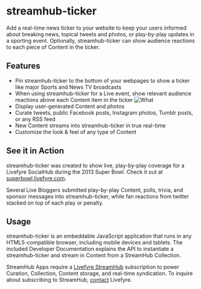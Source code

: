 # streamhub-ticker

Add a real-time news ticker to your website to keep your users informed about breaking news, topical tweets and photos, or play-by-play updates in a sporting event. Optionally, streamhub-ticker can show audience reactions to each piece of Content in the ticker.

## Features

* Pin streamhub-ticker to the bottom of your webpages to show a ticker like major Sports and News TV broadcasts
* When using streamhub-ticker for a Live event, show relevant audience reactions above each Content item in the ticker
![What](http://i44.tinypic.com/2m5jd5h.png)
* Display user-generated Content and photos
* Curate tweets, public Facebook posts, Instagram photos, Tumblr posts, or any RSS feed
* New Content streams into streamhub-ticker in true real-time
* Customize the look & feel of any type of Content

## See it in Action

streamhub-ticker was created to show live, play-by-play coverage for a Livefyre SocialHub during the 2013 Super Bowl. Check it out at [superbowl.livefyre.com](http://superbowl.livefyre.com).

Several Live Bloggers submitted play-by-play Content, polls, trivia, and sponsor messages into streamhub-ticker, while fan reactions from twitter stacked on top of each play or penalty.

## Usage

streamhub-ticker is an embeddable JavaScript application that runs in any HTML5-compatible browser, including mobile devices and tablets. The included Developer Documentation explains the API to instantiate a streamhub-ticker and stream in Content from a StreamHub Collection.

StreamHub Apps require a [Livefyre StreamHub](http://www.livefyre.com/streamhub/) subscription to power Curation, Collection, Content storage, and real-time syndication. To inquire about subscribing to StreamHub, [contact](mailto:sales@livefyre.com) Livefyre.
